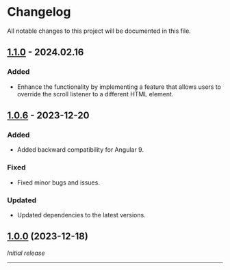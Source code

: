 # Changelog

All notable changes to this project will be documented in this file.

<a name="1.1.0"></a>

## [1.1.0] - 2024.02.16

### Added

- Enhance the functionality by implementing a feature that allows users to override the scroll listener to a different HTML element.

<a name="1.0.6"></a>

## [1.0.6] - 2023-12-20

### Added

- Added backward compatibility for Angular 9.

### Fixed

- Fixed minor bugs and issues.

### Updated

- Updated dependencies to the latest versions.

<a name="1.0.0"></a>

## [1.0.0] (2023-12-18)

_Initial release_

---

[1.1.0]: https://github.com/your/project/releases/tag/1.1.0
[1.0.6]: https://github.com/your/project/releases/tag/1.0.6
[1.0.0]: https://github.com/your/project/releases/tag/1.0.0
